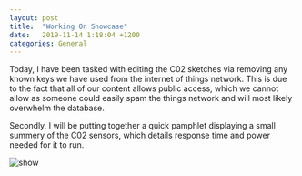 ```yaml
---
layout: post
title:  "Working On Showcase"
date:   2019-11-14 1:18:04 +1200
categories: General
---
```


Today, I have been tasked with editing the C02 sketches via removing any known keys we have used from the internet of things network. 
This is due to the fact that all of our content allows public access, which we cannot allow as someone could easily spam the things network
 and will most likely overwhelm the database.
 
 Secondly, I will be putting together a quick pamphlet displaying a small summery of the C02 sensors, which details response time and power needed
  for it to run.
  
<img src= "{{site.baseurl}}/assets/Images/showcase.PNG" alt = "show">
